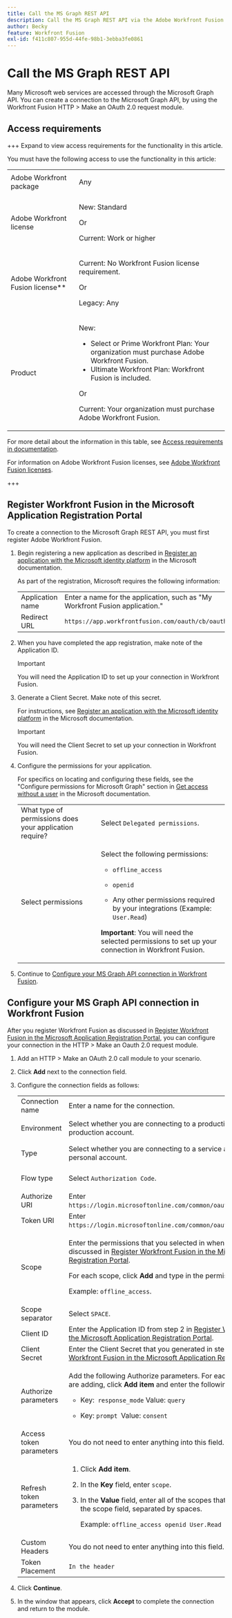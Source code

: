 ```yaml
---
title: Call the MS Graph REST API
description: Call the MS Graph REST API via the Adobe Workfront Fusion HTTP &gt; Make an OAuth 2.0 request module
author: Becky
feature: Workfront Fusion
exl-id: f411c807-955d-44fe-98b1-3ebba3fe0861
---
```

# Call the MS Graph REST API

Many Microsoft web services are accessed through the Microsoft Graph API. You can create a connection to the Microsoft Graph API, by using the Workfront Fusion HTTP > Make an OAuth 2.0 request module.

## Access requirements

+++ Expand to view access requirements for the functionality in this article.

You must have the following access to use the functionality in this article:

<table style="table-layout:auto">
 <col> 
 <col> 
 <tbody> 
  <tr> 
   <td role="rowheader">Adobe Workfront package 
   <td> <p>Any</p> </td> 
  </tr> 
  <tr data-mc-conditions=""> 
   <td role="rowheader">Adobe Workfront license</td> 
   <td> <p>New: Standard</p><p>Or</p><p>Current: Work or higher</p> </td> 
  </tr> 
  <tr> 
   <td role="rowheader">Adobe Workfront Fusion license**</td> 
   <td>
   <p>Current: No Workfront Fusion license requirement.</p>
   <p>Or</p>
   <p>Legacy: Any </p>
   </td> 
  </tr> 
  <tr> 
   <td role="rowheader">Product</td> 
   <td>
   <p>New:</p> <ul><li>Select or Prime Workfront Plan: Your organization must purchase Adobe Workfront Fusion.</li><li>Ultimate Workfront Plan: Workfront Fusion is included.</li></ul>
   <p>Or</p>
   <p>Current: Your organization must purchase Adobe Workfront Fusion.</p>
   </td> 
  </tr>
 </tbody> 
</table>

For more detail about the information in this table, see [Access requirements in documentation](/help/workfront-fusion/references/licenses-and-roles/access-level-requirements-in-documentation.md).

For information on Adobe Workfront Fusion licenses, see [Adobe Workfront Fusion licenses](/help/workfront-fusion/set-up-and-manage-workfront-fusion/licensing-operations-overview/license-automation-vs-integration.md).

+++

## Register Workfront Fusion in the Microsoft Application Registration Portal 

To create a connection to the Microsoft Graph REST API, you must first register Adobe Workfront Fusion.

1. Begin registering a new application as described in [Register an application with the Microsoft identity platform](https://docs.microsoft.com/en-us/graph/auth-register-app-v2) in the Microsoft documentation.

   As part of the registration, Microsoft requires the following information:

   <table style="table-layout:auto">
      <tr>
        <td>Application name</td>
        <td>Enter a name for the application, such as "My Workfront Fusion application."</td>
      </tr>
      <tr>
        <td>Redirect URL</td>
        <td><code>https://app.workfrontfusion.com/oauth/cb/oauth2</code></td>
      </tr>
    </table>

1. When you have completed the app registration, make note of the Application ID.

   >[!IMPORTANT]
   >
   >You will need the Application ID to set up your connection in Workfront Fusion.

1. Generate a Client Secret. Make note of this secret.

   For instructions, see [Register an application with the Microsoft identity platform](https://docs.microsoft.com/en-us/graph/auth-register-app-v2) in the Microsoft documentation.

   >[!IMPORTANT]
   >
   >You will need the Client Secret to set up your connection in Workfront Fusion.

1. Configure the permissions for your application.

   For specifics on locating and configuring these fields, see the "Configure permissions for Microsoft Graph" section in [Get access without a user](https://docs.microsoft.com/en-us/graph/auth-v2-service) in the Microsoft documentation.

   <table style="table-layout:auto">
    <col> 
    <col> 
    <tbody> 
     <tr> 
      <td role="rowheader">What type of permissions does your application require?</td> 
      <td>Select <code>Delegated permissions</code>.</td> 
     </tr> 
     <tr> 
      <td role="rowheader">Select permissions</td> 
      <td> <p>Select the following permissions:</p> 
       <ul> 
        <li> <p><code>offline_access</code> </p> </li> 
        <li> <p><code>openid</code> </p> </li> 
        <li> <p>Any other permissions required by your integrations (Example: <code>User.Read</code>)</p> </li> 
       </ul> <p><b>Important</b>: You will need the selected permissions to set up your connection in Workfront Fusion.</p> </td> 
     </tr> 
    </tbody> 
   </table>

1. Continue to [Configure your MS Graph API connection in Workfront Fusion](#configure-your-ms-graph-api-connection-in-workfront-fusion).

## Configure your MS Graph API connection in Workfront Fusion 

After you register Workfront Fusion as discussed in [Register Workfront Fusion in the Microsoft Application Registration Portal](#register-workfront-fusion-in-the-microsoft-application-registration-portal), you can configure your connection in the HTTP > Make an Oauth 2.0 request module.

1. Add an HTTP > Make an OAuth 2.0 call module to your scenario.
1. Click **Add** next to the connection field.
1. Configure the connection fields as follows:

   <table style="table-layout:auto"> 
    <col> 
    <col> 
    <tbody> 
     <tr> 
      <td role="rowheader">Connection name</td> 
      <td>Enter a name for the connection.</td> 
     </tr> 
     <tr> 
      <td role="rowheader"> <p role="rowheader">Environment</p> </td> 
      <td>Select whether you are connecting to a production or non-production account. </td> 
     </tr> 
     <tr> 
      <td role="rowheader"> <p role="rowheader">Type</p> </td> 
      <td>Select whether you are connecting to a service account or a personal account. </td> 
     </tr> 
     <tr> 
      <td role="rowheader"> <p role="rowheader">Flow type</p> </td> 
      <td>Select <code>Authorization Code</code>. </td> 
     </tr> 
     <tr> 
      <td role="rowheader">Authorize URI</td> 
      <td>Enter <code>https://login.microsoftonline.com/common/oauth2/v2.0/authorize</code>. </td> 
     </tr> 
     <tr> 
      <td role="rowheader">Token URI</td> 
      <td>Enter <code>https://login.microsoftonline.com/common/oauth2/v2.0/token</code>. </td> 
     </tr> 
     <tr> 
      <td role="rowheader">Scope</td> 
      <td> <p>Enter the permissions that you selected in when registering, as discussed in <a href="#register-workfront-fusion-in-the-microsoft-application-registration-portal" class="MCXref xref">Register Workfront Fusion in the Microsoft Application Registration Portal</a>.</p> <p>For each scope, click <b>Add</b> and type in the permission.</p> <p>Example: <code>offline_access</code>.</p> </td> 
     </tr> 
     <tr> 
      <td role="rowheader">Scope separator</td> 
      <td>Select <code>SPACE</code>. </td> 
     </tr> 
     <tr> 
      <td role="rowheader">Client ID</td> 
      <td>Enter the Application ID from step 2 in <a href="#register-workfront-fusion-in-the-microsoft-application-registration-portal" class="MCXref xref">Register Workfront Fusion in the Microsoft Application Registration Portal</a>.</td> 
     </tr> 
     <tr> 
      <td role="rowheader">Client Secret</td> 
      <td>Enter the Client  Secret that you generated in step 3 in <a href="#register-workfront-fusion-in-the-microsoft-application-registration-portal" class="MCXref xref">Register Workfront Fusion in the Microsoft Application Registration Portal</a>.</td> 
     </tr> 
     <tr> 
      <td role="rowheader">Authorize parameters</td> 
      <td> <p>Add the following Authorize parameters. For each parameter you are adding, click <b>Add item</b> and enter the following: </p> 
       <ul> 
        <li> <p>Key:<code> response_mode</code> Value: <code>query</code></p> </li> 
        <li> <p>Key: <code>prompt </code>Value: <code>consent</code></p> </li> 
       </ul> </td> 
     </tr> 
     <tr> 
      <td role="rowheader">Access token parameters</td> 
      <td>You do not need to enter anything into this field.</td> 
     </tr> 
     <tr> 
      <td role="rowheader">Refresh token parameters</td> 
      <td> 
       <ol> 
        <li value="1"> <p>Click <b>Add item</b>.</p> </li> 
        <li value="2"> <p>In the <b>Key</b> field, enter <code>scope</code>.</p> </li> 
        <li value="3"> <p>In the <b>Value</b> field, enter all of the scopes that you entered into the scope field, separated by spaces.</p> <p>Example: <code>offline_access openid User.Read</code></p> </li> 
       </ol> </td> 
     </tr> 
     <tr> 
      <td role="rowheader">Custom Headers</td> 
      <td>You do not need to enter anything into this field.</td> 
     </tr> 
     <tr> 
      <td role="rowheader">Token Placement</td> 
      <td><code>In the header</code> </td> 
     </tr> 
    </tbody> 
   </table>

1. Click **Continue**.
1. In the window that appears, click **Accept** to complete the connection and return to the module.
